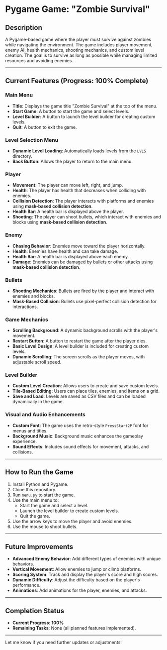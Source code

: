 # Pygame Game: "Zombie Survival"

## Description
A Pygame-based game where the player must survive against zombies while navigating the environment. The game includes player movement, enemy AI, health mechanics, shooting mechanics, and custom level creation. The goal is to survive as long as possible while managing limited resources and avoiding enemies.

---

## Current Features (Progress: **100% Complete**)

### Main Menu
- **Title**: Displays the game title "Zombie Survival" at the top of the menu.
- **Start Game**: A button to start the game and select levels.
- **Level Builder**: A button to launch the level builder for creating custom levels.
- **Quit**: A button to exit the game.

### Level Selection Menu
- **Dynamic Level Loading**: Automatically loads levels from the `LVLS` directory.
- **Back Button**: Allows the player to return to the main menu.

### Player
- **Movement**: The player can move left, right, and jump.
- **Health**: The player has health that decreases when colliding with enemies.
- **Collision Detection**: The player interacts with platforms and enemies using **mask-based collision detection**.
- **Health Bar**: A health bar is displayed above the player.
- **Shooting**: The player can shoot bullets, which interact with enemies and blocks using **mask-based collision detection**.

### Enemy
- **Chasing Behavior**: Enemies move toward the player horizontally.
- **Health**: Enemies have health and can take damage.
- **Health Bar**: A health bar is displayed above each enemy.
- **Damage**: Enemies can be damaged by bullets or other attacks using **mask-based collision detection**.

### Bullets
- **Shooting Mechanics**: Bullets are fired by the player and interact with enemies and blocks.
- **Mask-Based Collision**: Bullets use pixel-perfect collision detection for interactions.

### Game Mechanics
- **Scrolling Background**: A dynamic background scrolls with the player's movement.
- **Restart Button**: A button to restart the game after the player dies.
- **Basic Level Design**: A level builder is included for creating custom levels.
- **Dynamic Scrolling**: The screen scrolls as the player moves, with adjustable scroll speed.

### Level Builder
- **Custom Level Creation**: Allows users to create and save custom levels.
- **Tile-Based Editing**: Users can place tiles, enemies, and items on a grid.
- **Save and Load**: Levels are saved as CSV files and can be loaded dynamically in the game.

### Visual and Audio Enhancements
- **Custom Font**: The game uses the retro-style `PressStart2P` font for menus and titles.
- **Background Music**: Background music enhances the gameplay experience.
- **Sound Effects**: Includes sound effects for movement, attacks, and collisions.

---

## How to Run the Game
1. Install Python and Pygame.
2. Clone this repository.
3. Run `menu.py` to start the game.
4. Use the main menu to:
   - Start the game and select a level.
   - Launch the level builder to create custom levels.
   - Quit the game.
5. Use the arrow keys to move the player and avoid enemies.
6. Use the mouse to shoot bullets.

---

## Future Improvements
- **Advanced Enemy Behavior**: Add different types of enemies with unique behaviors.
- **Vertical Movement**: Allow enemies to jump or climb platforms.
- **Scoring System**: Track and display the player's score and high scores.
- **Dynamic Difficulty**: Adjust the difficulty based on the player's performance.
- **Animations**: Add animations for the player, enemies, and attacks.

---

## Completion Status
- **Current Progress**: **100%**
- **Remaining Tasks**: None (all planned features implemented).

---

Let me know if you need further updates or adjustments!